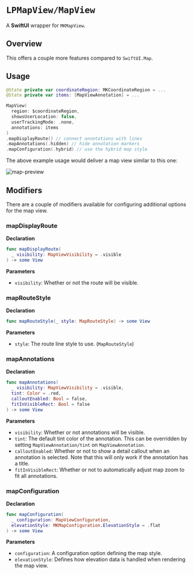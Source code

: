 # ``LPMapView/MapView``

A **SwiftUI** wrapper for `MKMapView`.

## Overview

This offers a couple more features compared to `SwiftUI.Map`.

## Usage

```swift
@State private var coordinateRegion: MKCoordinateRegion = ...
@State private var items: [MapViewAnnotation] = ...

MapView(
  region: $coordinateRegion, 
  showsUserLocation: false,
  userTrackingMode: .none,
  annotations: items
)
.mapDisplayRoute() // connect annotations with lines
.mapAnnotations(.hidden) // hide annotation markers
.mapConfiguration(.hybrid) // use the hybrid map style
```

The above example usage would deliver a map view similar to this one:

![map-preview](map-preview)

## Modifiers

There are a couple of modifiers available for configuring additional
options for the map view.

### mapDisplayRoute

**Declaration**

```swift
func mapDisplayRoute(
  _ visibility: MapViewVisibility = .visible
) -> some View
```

**Parameters**

- `visibility`: Whether or not the route will be visible.

### mapRouteStyle

**Declaration**

```swift
func mapRouteStyle(_ style: MapRouteStyle) -> some View
```

**Parameters**

- `style`: The route line style to use. (``MapRouteStyle``)

### mapAnnotations

**Declaration**

```swift
func mapAnnotations(
  _ visibility: MapViewVisibility = .visible, 
  tint: Color = .red, 
  calloutEnabled: Bool = false, 
  fitInVisibleRect: Bool = false
) -> some View
```

**Parameters**

- `visibility`: Whether or not annotations will be visible.
- `tint`: The default tint color of the annotation. This can
be overridden by setting ``MapViewAnnotation/tint`` on
``MapViewAnnotation``.
- `calloutEnabled`: Whether or not to show a detail callout
when an annotation is selected. Note that this will only
work if the annotation has a title.
- `fitInVisibleRect`: Whether or not to automatically adjust
map zoom to fit all annotations.

### mapConfiguration

**Declaration**

```swift
func mapConfiguration(
  _ configuration: MapViewConfiguration, 
  elevationStyle: MKMapConfiguration.ElevationStyle = .flat
) -> some View
```

**Parameters**

- `configuration`: A configuration option defining the map
style.
- `elevationStyle`: Defines how elevation data is handled
when rendering the map view.
